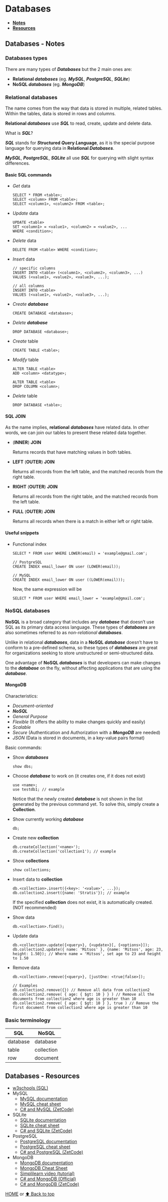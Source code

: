 # Databases

- [**Notes**](#databases---notes)
- [**Resources**](#databases---resources)

## Databases - Notes

### Databases types

There are many types of ***Databases*** but the 2 main ones are:

- **Relational *databases*** (eg. ***MySQL***, ***PostgreSQL***, ***SQLite***)
- **NoSQL *databases*** (eg. ***MongoDB***)

### Relational databases

The name comes from the way that data is stored in multiple, related tables. Within the tables, data is stored in rows and columns.

**Relational *databases*** use ***SQL*** to read, create, update and delete data.

What is ***SQL***?

***SQL*** stands for ***S*tructured *Q*uery *L*anguage**, as it is the special purpose language for querying data in **Relational *Databases***.

***MySQL***, ***PostgreSQL***, ***SQLite*** all use ***SQL*** for querying with slight syntax differences.

#### Basic SQL commands

- *Get* data

      SELECT * FROM <table>;
      SELECT <column> FROM <table>;
      SELECT <column1>, <column2> FROM <table>;
- *Update* data

      UPDATE <table>
      SET <column1> = <value1>, <column2> = <value2>, ...
      WHERE <condition>;
- *Delete* data

      DELETE FROM <table> WHERE <condition>;
- *Insert* data

      // specific columns
      INSERT INTO <table> (<column1>, <column2>, <column3>, ...)
      VALUES (<value1>, <value2>, <value3>, ...);

      // all columns
      INSERT INTO <table>
      VALUES (<value1>, <value2>, <value3>, ...);
- *Create **database***

      CREATE DATABASE <database>;
- *Delete **database***

      DROP DATABASE <database>;
- *Create* table

      CREATE TABLE <table>;
- *Modify* table

      ALTER TABLE <table>
      ADD <column> <datatype>;

      ALTER TABLE <table>
      DROP COLUMN <column>;
- *Delete* table

      DROP DATABASE <table>;

#### SQL JOIN

As the name implies, **relational** ***databases*** have related data. In other words, we can join our tables to present these related data together.

- (**INNER**) **JOIN**

  Returns records that have matching values in both tables.
- **LEFT** (**OUTER**) **JOIN**

  Returns all records from the left table, and the matched records from the right table.
- **RIGHT** (**OUTER**) **JOIN**

  Returns all records from the right table, and the matched records from the left table.
- **FULL** (**OUTER**) **JOIN**

  Returns all records when there is a match in either left or right table.

#### Useful snippets

- Functional index

      SELECT * FROM user WHERE LOWER(email) = 'example@gmail.com';

      // PostgreSQL
      CREATE INDEX email_lower ON user (LOWER(email));

      // MySQL
      CREATE INDEX email_lower ON user ((LOWER(email)));
  Now, the same expression will be

      SELECT * FROM user WHERE email_lower = 'example@gmail.com';

### NoSQL databases

**NoSQL** is a broad category that includes any ***database*** that doesn’t use SQL as its primary data access language. These types of ***databases*** are also sometimes referred to as *non-relational **databases***.

Unlike in relational ***databases***, data in a **NoSQL** ***database*** doesn’t have to conform to a pre-defined schema, so these types of ***databases*** are great for organizations seeking to store unstructured or semi-structured data.

One advantage of **NoSQL *databases*** is that developers can make changes to the ***database*** on the fly, without affecting applications that are using the ***database***.

#### MongoDB

Characteristics:

- *Document-oriented*
- ***NoSQL***
- *General Purpose*
- *Flexible* (It offers the ability to make changes quickly and easily)
- *Scalable*
- *Secure* (Authentication and Authorization with a ***MongoDB*** are needed)
- *JSON* (Data is stored in documents, in a key-value pairs format)

Basic commands:

- Show ***databases***

      show dbs;
- Choose ***database*** to work on (it creates one, if it does not exist)

      use <name>;
      use testdb1; // example
  Notice that the newly created ***database*** is not shown in the list generated by the previous command yet. To solve this, simply create a **Collection**.
- Show currently working ***database***

      db;
- Create new **collection**

      db.createCollection('<name>');
      db.createCollection('collection1'); // example
- Show **collections**

      show collections;
- Insert data to **collection**

      db.<collection>.insert({<key>: '<value>', ...});
      db.collection2.insert({name: 'Stratis'}); // example
  If the specified **collection** does not exist, it is automatically created. (NOT recommended)
- Show data

      db.<collection>.find();
- Update data

      db.<collection>.update({<query>}, {<update>}[, {<options>}]);
      db.collection2.update({ name: 'Mitsos' }, {name: 'Mitsos', age: 23, height: 1.50}); // Where name = 'Mitsos', set age to 23 and height to 1.50
- Remove data

      db.<collection>.remove({<query>}, [justOne: <true|false>]);

      // Examples
      db.collection2.remove({}) // Remove all data from collection2
      db.collection2.remove( { age: { $gt: 10 } } ) // Remove all the documents from collection2 where age is greater than 10
      db.collection2.remove( { age: { $gt: 10 } }, true ) // Remove the first document from collection2 where age is greater than 10

### Basic terminology

| SQL | NoSQL |
| ----- | ----- |
| database | database |
| table | collection |
| row | document |

## Databases - Resources

- [w3schools (SQL)](https://www.w3schools.com/sql/default.asp)
- MySQL
  - [MySQL documentation](https://dev.mysql.com/doc/)
  - [MySQL cheat sheet](http://g2pc1.bu.edu/~qzpeng/manual/MySQL%20Commands.htm)
  - [C# and MySQL (ZetCode)](https://zetcode.com/csharp/mysql/)
- SQLite
  - [SQLite documentation](https://www.sqlite.org/docs.html)
  - [SQLite cheat sheet](https://www.sqlitetutorial.net/sqlite-cheat-sheet/)
  - [C# and SQLite (ZetCode)](https://zetcode.com/csharp/sqlite/)
- PostgreSQL
  - [PostgreSQL documentation](https://www.postgresql.org/docs/)
  - [PostgreSQL cheat sheet](https://postgrescheatsheet.com)
  - [C# and PostgreSQL (ZetCode)](https://zetcode.com/csharp/postgresql/)
- MongoDB
  - [MongoDB documentation](https://docs.mongodb.com)
  - [MongoDB Cheat Sheet](https://www.mongodb.com/developer/quickstart/cheat-sheet/)
  - [Simplilearn video (tutorial)](https://youtu.be/lBBtq3Oawqw)
  - [C# and MongoDB (Official)](https://www.mongodb.com/blog/post/quick-start-c-sharp-and-mongodb-starting-and-setup)
  - [C# and MongoDB (ZetCode)](https://zetcode.com/csharp/mongodb/)

[HOME](https://github.com/Stratis-Dermanoutsos/Full-Stack-2021#full-stack-roadmap-2021) or [⬆ Back to top](#databases)
